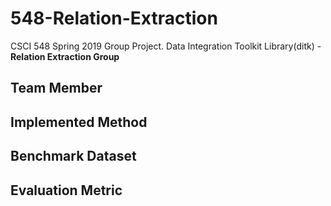 # 548-Relation-Extraction
CSCI 548 Spring 2019 Group Project. Data Integration Toolkit Library(ditk) - **Relation Extraction Group**

## Team Member

## Implemented Method

## Benchmark Dataset

## Evaluation Metric

